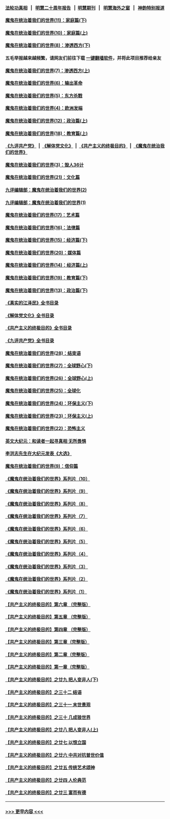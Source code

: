 #### [法轮功真相](https://github.com/gfw-breaker/truth/blob/master/README.md?t=0) &nbsp;&nbsp;|&nbsp;&nbsp; [明慧二十周年报告](https://github.com/gfw-breaker/mh-reports/blob/master/README.md?t=0) &nbsp;&nbsp;|&nbsp;&nbsp;[明慧期刊](https://github.com/gfw-breaker/mh-qikan) &nbsp;&nbsp;|&nbsp;&nbsp; [明慧海外之窗](https://github.com/gfw-breaker/mh-news/blob/master/README.md?t=0) &nbsp;&nbsp;|&nbsp;&nbsp; [神韵特别报道](https://github.com/gfw-breaker/mh-news/blob/master/shenyun.md?t=0)
#### [魔鬼在统治着我们的世界(11)：家庭篇(下)](../pages/nsc422/n10440961.md?t=11291401) 
#### [魔鬼在统治着我们的世界(10)：家庭篇(上)](../pages/nsc422/n10435448.md?t=11291401) 
#### [魔鬼在统治着我们的世界(8)：渗透西方(下)](../pages/nsc422/n10429603.md?t=11291401) 
#### 五毛举报越来越频繁，请网友们前往下载 [一键翻墙软件](https://github.com/gfw-breaker/ssr-accounts)，并将此项目推荐给亲友
#### [魔鬼在统治着我们的世界(7)：渗透西方(上)](../pages/nsc422/n10426013.md?t=11291401) 
#### [魔鬼在统治着我们的世界(6)：输出革命](../pages/nsc422/n10421536.md?t=11291401) 
#### [魔鬼在统治着我们的世界(5)：东方杀戮](../pages/nsc422/n10417707.md?t=11291401) 
#### [魔鬼在统治着我们的世界(4)：欧洲发端](../pages/nsc422/n10414890.md?t=11291401) 
#### [魔鬼在统治着我们的世界(12)：政治篇(上)](../pages/nsc422/n10444576.md?t=11291401) 
#### [魔鬼在统治着我们的世界(18)：教育篇(上)](../pages/nsc422/n10526970.md?t=11291401) 
#### [《九评共产党》](https://github.com/begood0513/9ping.md/blob/master/README.md) &nbsp;|&nbsp; [《解体党文化》](../../../../jtdwh.md/blob/master/README.md)  &nbsp;|&nbsp; [《共产主义的终极目的》](../../../../gczydzjmd.md/blob/master/README.md) &nbsp;|&nbsp; [《魔鬼在统治我们的世界》](../../../../mgztzwmdsj.md/blob/master/README.md) 
#### [魔鬼在统治着我们的世界(3)：毁人36计](../pages/nsc422/n10411583.md?t=11291401) 
#### [魔鬼在统治着我们的世界(21)：文化篇](../pages/nsc422/n10597706.md?t=11291401) 
#### [九评编辑部：魔鬼在统治着我们的世界(2)](../pages/nsc422/n10410036.md?t=11291401) 
#### [九评编辑部：魔鬼在统治着我们的世界(1)](../pages/nsc422/n10406825.md?t=11291401) 
#### [魔鬼在统治着我们的世界(17)：艺术篇](../pages/nsc422/n10499093.md?t=11291401) 
#### [魔鬼在统治着我们的世界(16)：法律篇](../pages/nsc422/n10485969.md?t=11291401) 
#### [魔鬼在统治着我们的世界(15)：经济篇(下)](../pages/nsc422/n10469975.md?t=11291401) 
#### [魔鬼在统治着我们的世界(20)：媒体篇](../pages/nsc422/n10586579.md?t=11291401) 
#### [魔鬼在统治着我们的世界(14)：经济篇(上)](../pages/nsc422/n10457370.md?t=11291401) 
#### [魔鬼在统治着我们的世界(19)：教育篇(下)](../pages/nsc422/n10564808.md?t=11291401) 
#### [魔鬼在统治着我们的世界(13)：政治篇(下)](../pages/nsc422/n10448270.md?t=11291401) 
#### [《真实的江泽民》全书目录](../pages/nsc422/n13721399.md?t=11291401) 
#### [《解体党文化》全书目录](../pages/nsc422/n13721157.md?t=11291401) 
#### [《共产主义的终极目的》全书目录](../pages/nsc422/n13721048.md?t=11291401) 
#### [《九评共产党》全书目录](../pages/nsc422/n13708085.md?t=11291401) 
#### [魔鬼在统治着我们的世界(28)：结束语](../pages/nsc422/n10936246.md?t=11291401) 
#### [魔鬼在统治着我们的世界(27)：全球野心(下)](../pages/nsc422/n10928319.md?t=11291401) 
#### [魔鬼在统治着我们的世界(26)：全球野心(上)](../pages/nsc422/n10900318.md?t=11291401) 
#### [魔鬼在统治着我们的世界(25)：全球化](../pages/nsc422/n10788205.md?t=11291401) 
#### [魔鬼在统治着我们的世界(24)：环保主义(下)](../pages/nsc422/n10695307.md?t=11291401) 
#### [魔鬼在统治着我们的世界(23)：环保主义(上)](../pages/nsc422/n10688613.md?t=11291401) 
#### [魔鬼在统治着我们的世界(22)：恐怖主义](../pages/nsc422/n10614727.md?t=11291401) 
#### [英文大纪元：和读者一起寻真相 无所畏惧](../pages/nsc422/n12542027.md?t=11291401) 
#### [李洪志先生在大纪元发表《大选》](../pages/nsc422/n12534746.md?t=11291401) 
#### [魔鬼在统治着我们的世界(9)：信仰篇](../pages/nsc422/n10432159.md?t=11291401) 
#### [《魔鬼在统治着我们的世界》系列片（10）](../pages/nsc422/n12292670.md?t=11291401) 
#### [《魔鬼在统治着我们的世界》系列片（9）](../pages/nsc422/n12290859.md?t=11291401) 
#### [《魔鬼在统治着我们的世界》系列片（8）](../pages/nsc422/n12287445.md?t=11291401) 
#### [《魔鬼在统治着我们的世界》系列片（7）](../pages/nsc422/n12283425.md?t=11291401) 
#### [《魔鬼在统治着我们的世界》系列片（6）](../pages/nsc422/n12282314.md?t=11291401) 
#### [《魔鬼在统治着我们的世界》系列片（5）](../pages/nsc422/n12281419.md?t=11291401) 
#### [《魔鬼在统治着我们的世界》系列片（4）](../pages/nsc422/n12274024.md?t=11291401) 
#### [《魔鬼在统治着我们的世界》系列片（3）](../pages/nsc422/n12271322.md?t=11291401) 
#### [《魔鬼在统治着我们的世界》系列片（2）](../pages/nsc422/n12269049.md?t=11291401) 
#### [《魔鬼在统治着我们的世界》系列片（1）](../pages/nsc422/n12267575.md?t=11291401) 
#### [【共产主义的终极目的】第六章 （完整版）](../pages/nsc422/n11428913.md?t=11291401) 
#### [【共产主义的终极目的】第五章 （完整版）](../pages/nsc422/n11428912.md?t=11291401) 
#### [【共产主义的终极目的】第四章 （完整版）](../pages/nsc422/n11428907.md?t=11291401) 
#### [【共产主义的终极目的】第三章（完整版）](../pages/nsc422/n11428848.md?t=11291401) 
#### [【共产主义的终极目的】第二章（完整版）](../pages/nsc422/n11428831.md?t=11291401) 
#### [【共产主义的终极目的】第一章（完整版）](../pages/nsc422/n11417651.md?t=11291401) 
#### [【共产主义的终极目的】之廿九 把人变非人(下)](../pages/nsc422/n11344140.md?t=11291401) 
#### [【共产主义的终极目的】之三十二 结语](../pages/nsc422/n11360535.md?t=11291401) 
#### [【共产主义的终极目的】之三十一 末世景观](../pages/nsc422/n11351129.md?t=11291401) 
#### [【共产主义的终极目的】之三十 几成狼世界](../pages/nsc422/n11348280.md?t=11291401) 
#### [【共产主义的终极目的】之廿八 把人变非人(上)](../pages/nsc422/n11340492.md?t=11291401) 
#### [【共产主义的终极目的】之廿七 以恨立国](../pages/nsc422/n11336944.md?t=11291401) 
#### [【共产主义的终极目的】之廿六 中共对抗普世价值](../pages/nsc422/n11324785.md?t=11291401) 
#### [【共产主义的终极目的】之廿五 传统艺术颂神](../pages/nsc422/n11296396.md?t=11291401) 
#### [【共产主义的终极目的】之廿四 人伦典范](../pages/nsc422/n11296397.md?t=11291401) 
#### [【共产主义的终极目的】之廿三 富而有德](../pages/nsc422/n11283598.md?t=11291401) 

----
#### [ >>> 更早内容 <<< ](../indexes/nsc422-earlier.md)
